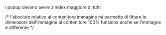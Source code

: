 i popup devono avere z index maggiore di tutti

/* l'absolute relativo al contenitore immagine mi permette di fittare le dimensioni dell'immagine al contenitore 100% funsiona anche se l'immagne è differente */
